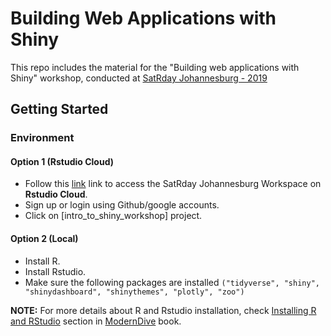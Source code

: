 # Building Web Applications with Shiny 

This repo includes the material for the "Building web applications with Shiny" workshop, conducted at [SatRday Johannesburg - 2019](https://joburg2019.satrdays.org/#workshops)

## Getting Started

### Environment

#### Option 1 (Rstudio Cloud)

- Follow this [link](https://rstudio.cloud/spaces/13602/projects) link to access the SatRday Johannesburg Workspace on **Rstudio Cloud**.
- Sign up or login using Github/google accounts.
- Click on [intro_to_shiny_workshop] project.

#### Option 2 (Local)

- Install R.
- Install Rstudio.
- Make sure the following packages are installed `("tidyverse", "shiny", "shinydashboard", "shinythemes", "plotly", "zoo")`

**NOTE:** For more details about R and Rstudio installation, check [Installing R and RStudio](https://moderndive.com/2-getting-started.html#installing-r-and-rstudio) section in [ModernDive](https://moderndive.com) book.

